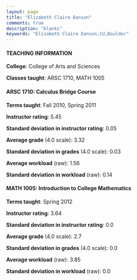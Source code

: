 ```yaml
---
layout: page
title: "Elizabeth Claire Danson" 
comments: true
description: "blanks"
keywords: "Elizabeth Claire Danson,CU,Boulder"
---
```

<head>
<script src="https://ajax.googleapis.com/ajax/libs/jquery/2.1.3/jquery.min.js"></script>
<script src="https://dl.dropboxusercontent.com/s/pc42nxpaw1ea4o9/highcharts.js?dl=0"></script>
<!-- <script src="../assets/js/highcharts.js"></script> -->
<style type="text/css">@font-face {
	font-family: "Bebas Neue";
	src: url(https://www.filehosting.org/file/details/544349/BebasNeue Regular.otf) format("opentype");
	}
	h1.Bebas { 
		font-family: "Bebas Neue", Verdana, Tahoma;
	}
</style>
</head>
	   
#### TEACHING INFORMATION

**College**: College of Arts and Sciences

**Classes taught**: ARSC 1710, MATH 1005

#### ARSC 1710: Calculus Bridge Course

**Terms taught**: Fall 2010, Spring 2011

**Instructor rating**: 5.45

**Standard deviation in instructor rating**: 0.05

**Average grade** (4.0 scale): 3.32

**Standard deviation in grades** (4.0 scale): 0.03

**Average workload** (raw): 1.56

**Standard deviation in workload** (raw): 0.14

#### MATH 1005: Introduction to College Mathematics

**Terms taught**: Spring 2012

**Instructor rating**: 3.64

**Standard deviation in instructor rating**: 0.0

**Average grade** (4.0 scale): 2.7

**Standard deviation in grades** (4.0 scale): 0.0

**Average workload** (raw): 3.85

**Standard deviation in workload** (raw): 0.0

